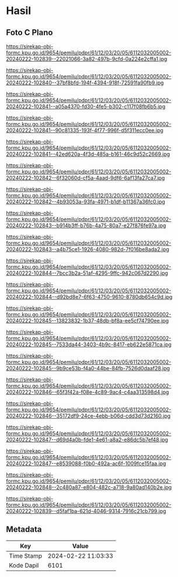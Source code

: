 # Hasil

## Foto C Plano

https://sirekap-obj-formc.kpu.go.id/9654/pemilu/pdpr/61/12/03/20/05/6112032005002-20240222-102839--22021066-3a82-497b-9cfd-0a224e2cffa1.jpg

https://sirekap-obj-formc.kpu.go.id/9654/pemilu/pdpr/61/12/03/20/05/6112032005002-20240222-102840--37bf8bfd-194f-4394-918f-72591fa90fb9.jpg

https://sirekap-obj-formc.kpu.go.id/9654/pemilu/pdpr/61/12/03/20/05/6112032005002-20240222-102841--a05a4370-fd30-4fe5-b302-c117f08fb6b5.jpg

https://sirekap-obj-formc.kpu.go.id/9654/pemilu/pdpr/61/12/03/20/05/6112032005002-20240222-102841--90c81335-193f-4f77-996f-d5f311ecc0ee.jpg

https://sirekap-obj-formc.kpu.go.id/9654/pemilu/pdpr/61/12/03/20/05/6112032005002-20240222-102841--42ed620a-4f3d-485a-b161-46c9d52c2669.jpg

https://sirekap-obj-formc.kpu.go.id/9654/pemilu/pdpr/61/12/03/20/05/6112032005002-20240222-102842--6f32060d-cf5a-4aad-9df6-6af13fa27ca7.jpg

https://sirekap-obj-formc.kpu.go.id/9654/pemilu/pdpr/61/12/03/20/05/6112032005002-20240222-102842--4b93053a-93fa-4971-b1df-b11367a36fc0.jpg

https://sirekap-obj-formc.kpu.go.id/9654/pemilu/pdpr/61/12/03/20/05/6112032005002-20240222-102843--b914b3ff-b76b-4a75-80a7-e27f876fe97a.jpg

https://sirekap-obj-formc.kpu.go.id/9654/pemilu/pdpr/61/12/03/20/05/6112032005002-20240222-102843--a4b75ce1-1926-4080-982d-7f016be8ada2.jpg

https://sirekap-obj-formc.kpu.go.id/9654/pemilu/pdpr/61/12/03/20/05/6112032005002-20240222-102844--7bcc3b2a-51af-4295-9ffc-942c067d2290.jpg

https://sirekap-obj-formc.kpu.go.id/9654/pemilu/pdpr/61/12/03/20/05/6112032005002-20240222-102844--d92bd8e7-6f63-4750-9610-8780db654c9d.jpg

https://sirekap-obj-formc.kpu.go.id/9654/pemilu/pdpr/61/12/03/20/05/6112032005002-20240222-102845--13823832-1b37-48db-bf8a-ee5cf74790ee.jpg

https://sirekap-obj-formc.kpu.go.id/9654/pemilu/pdpr/61/12/03/20/05/6112032005002-20240222-102845--7533da44-3403-4b9c-8417-eb622e5871ca.jpg

https://sirekap-obj-formc.kpu.go.id/9654/pemilu/pdpr/61/12/03/20/05/6112032005002-20240222-102845--9b9ce53b-f4a0-44be-84fb-7526d0daaf28.jpg

https://sirekap-obj-formc.kpu.go.id/9654/pemilu/pdpr/61/12/03/20/05/6112032005002-20240222-102846--65f3f42a-f08e-4c89-9ac4-c4aa313598d4.jpg

https://sirekap-obj-formc.kpu.go.id/9654/pemilu/pdpr/61/12/03/20/05/6112032005002-20240222-102846--35172df9-24ce-4ebb-b06d-cdd3d73d2160.jpg

https://sirekap-obj-formc.kpu.go.id/9654/pemilu/pdpr/61/12/03/20/05/6112032005002-20240222-102847--d69d4a0b-fde1-4e61-a8a2-e86dc5b7ef48.jpg

https://sirekap-obj-formc.kpu.go.id/9654/pemilu/pdpr/61/12/03/20/05/6112032005002-20240222-102847--e8539088-f0b0-492a-ac6f-1009fce15faa.jpg

https://sirekap-obj-formc.kpu.go.id/9654/pemilu/pdpr/61/12/03/20/05/6112032005002-20240222-102848--2c480a87-e804-482c-a718-9a80ad140b2e.jpg

https://sirekap-obj-formc.kpu.go.id/9654/pemilu/pdpr/61/12/03/20/05/6112032005002-20240222-102839--d5faf1ba-621d-4046-9314-7916c21cb799.jpg


## Metadata

| Key        | Value               |
| ---------- | ------------------- |
| Time Stamp | 2024-02-22 11:03:33 |
| Kode Dapil | 6101                |



